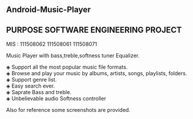 ## Android-Music-Player

## PURPOSE SOFTWARE ENGINEERING PROJECT 


MIS : 111508062
      111508061
      111508071


Music Player with bass,treble,softness tuner Equalizer.


◈ Support all the most popular music file formats.</br>
◈ Browse and play your music by albums, artists, songs, playlists, folders.</br>
◈ Support genre list.</br>
◈ Easy search ever.</br>
◈ Saprate Bass and treble.</br>
◈ Unbelievable audio Softness controller

Also for reference some screenshots are provided.


